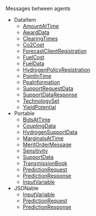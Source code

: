 Messages between agents

* DataItem
  * [AmountAtTime](./Comms/AmountAtTime)
  * [AwardData](./Comms/AwardData)
  * [ClearingTimes](./Comms/ClearingTimes)
  * [Co2Cost](./Comms/Co2Cost)
  * [ForecastClientRegistration](./Comms/ForecastClientRegistration)
  * [FuelCost](./Comms/FuelCost)
  * [FuelData](./Comms/FuelData)
  * [HydrogenPolicyRegistration](./Comms/HydrogenPolicyRegistration)
  * [PointInTime](./Comms/PointInTime)
  * [PpaInformation](./Comms/PpaInformation)
  * [SupportRequestData](./Comms/SupportRequestData)
  * [SupportDataResponse](./Comms/SupportResponseData)
  * [TechnologySet](./Comms/TechnologySet)
  * [YieldPotential](./Comms/YieldPotential)
* Portable
  * [BidsAtTime](./Comms/BidsAtTime)
  * [CouplingData](./Comms/CouplingData)
  * [HydrogenSupportData](./Comms/HydrogenSupportData)
  * [MarginalsAtTime](./Comms/MarginalsAtTime)
  * [MeritOrderMessage](./Comms/MeritOrderMessage)
  * [Sensitivity](./Comms/Sensitivity)
  * [SupportData](./Comms/SupportData)
  * [TransmissionBook](./Comms/TransmissionBook)
  * [PredictionRequest](./Comms/PredictionRequest)
  * [PredictionResponse](./Comms/PredictionResponse)
  * [InputVariable](./Comms/InputVariable)
* JSONable
  * [InputVariable](./Comms/InputVariable)
  * [PredictionRequest](./Comms/PredictionRequest)
  * [PredictionResponse](./Comms/PredictionResponse)
